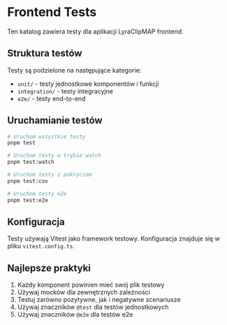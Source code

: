 # Frontend Tests

Ten katalog zawiera testy dla aplikacji LyraClipMAP frontend.

## Struktura testów

Testy są podzielone na następujące kategorie:

- `unit/` - testy jednostkowe komponentów i funkcji
- `integration/` - testy integracyjne
- `e2e/` - testy end-to-end

## Uruchamianie testów

```bash
# Uruchom wszystkie testy
pnpm test

# Uruchom testy w trybie watch
pnpm test:watch

# Uruchom testy z pokryciem
pnpm test:cov

# Uruchom testy e2e
pnpm test:e2e
```

## Konfiguracja

Testy używają Vitest jako framework testowy. Konfiguracja znajduje się w pliku `vitest.config.ts`.

## Najlepsze praktyki

1. Każdy komponent powinien mieć swój plik testowy
2. Używaj mocków dla zewnętrznych zależności
3. Testuj zarówno pozytywne, jak i negatywne scenariusze
4. Używaj znaczników `@test` dla testów jednostkowych
5. Używaj znaczników `@e2e` dla testów e2e 